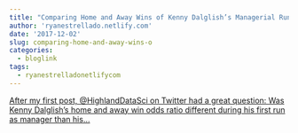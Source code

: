```yaml
---
title: "Comparing Home and Away Wins of Kenny Dalglish’s Managerial Runs (Also, Did It Matter?)"
author: 'ryanestrellado.netlify.com'
date: '2017-12-02'
slug: comparing-home-and-away-wins-o
categories:
  - bloglink
tags:
  - ryanestrelladonetlifycom
---
```


[After my first post, @HighlandDataSci on Twitter had a great question: Was Kenny Dalglish’s home and away win odds ratio different during his first run as manager than his...<click to read more>](https://ryanestrellado.netlify.com/post/dalglish-odds-comparison/)

